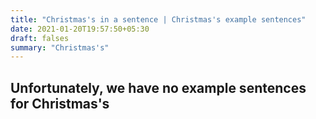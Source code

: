```yaml
---
title: "Christmas's in a sentence | Christmas's example sentences"
date: 2021-01-20T19:57:50+05:30
draft: falses
summary: "Christmas's"
---
```

## Unfortunately, we have no example sentences for Christmas's                 
